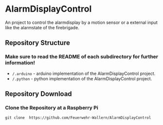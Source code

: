 # AlarmDisplayControl
An project to control the alarmdisplay by a motion sensor or a external input like the alarmstate of the firebrigade.


## Repository Structure
### Make sure to read the README of each subdirectory for further information!
* `/.arduino` - arduino implementation of the AlarmDisplayControl project.
* `/.python` - python implementation of the AlarmDisplayControl project.

## Repository Download
### Clone the Repository at a Raspberry Pi
```env
git clone  https://github.com/Feuerwehr-Wallern/AlarmDisplayControl
```
